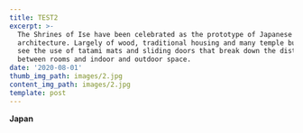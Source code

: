 ```yaml
---
title: TEST2
excerpt: >-
  The Shrines of Ise have been celebrated as the prototype of Japanese
  architecture. Largely of wood, traditional housing and many temple buildings
  see the use of tatami mats and sliding doors that break down the distinction
  between rooms and indoor and outdoor space.
date: '2020-08-01'
thumb_img_path: images/2.jpg
content_img_path: images/2.jpg
template: post
---
```


**Japan** 
